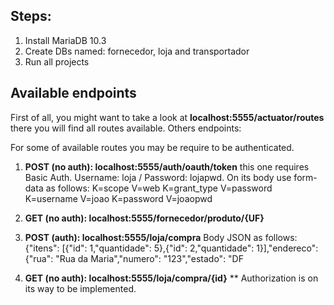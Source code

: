 ## Steps:

1. Install MariaDB 10.3
2. Create DBs named: fornecedor, loja and transportador
3. Run all projects

## Available endpoints

First of all, you might want to take a look at __localhost:5555/actuator/routes__ there you will find all routes available.
Others endpoints:

For some of available routes you may be require to be authenticated.

1. __POST (no auth): localhost:5555/auth/oauth/token__ this one requires Basic Auth. Username: loja / Password: lojapwd.
  On its body use form-data as follows: 
    K=scope V=web
    K=grant_type V=password
    K=username V=joao
    K=password V=joaopwd
  
2. __GET (no auth): localhost:5555/fornecedor/produto/{UF}__

3. __POST (auth): localhost:5555/loja/compra__
  Body JSON as follows: {"itens": [{"id": 1,"quantidade": 5},{"id": 2,"quantidade": 1}],"endereco": {"rua": "Rua da Maria","numero": "123","estado": "DF
  
4. __GET (no auth): localhost:5555/loja/compra/{id}__
  ** Authorization is on its way to be implemented.
